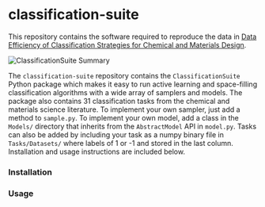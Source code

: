 # classification-suite

This repository contains the software required to reproduce the data in [Data Efficiency of Classification Strategies for Chemical and Materials Design](https://doi.org/10.26434/chemrxiv-2024-1sspf).

![ClassificationSuite Summary](methods.png)

The `classification-suite` repository contains the `ClassificationSuite` Python package which makes it easy to run active learning and space-filling classification algorithms with a wide array of samplers and models. The package also contains 31 classification tasks from the chemical and materials science literature. To implement your own sampler, just add a method to `sample.py`. To implement your own model, add a class in the `Models/` directory that inherits from the `AbstractModel` API in `model.py`. Tasks can also be added by including your task as a numpy binary file in `Tasks/Datasets/` where labels of 1 or -1 and stored in the last column. Installation and usage instructions are included below. 

### Installation

### Usage
